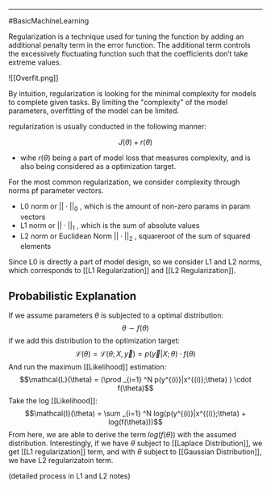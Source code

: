 ----
#BasicMachineLearning 

Regularization is a technique used for tuning the function by adding an additional penalty term in the error function. The additional term controls the excessively fluctuating function such that the coefficients don’t take extreme values.

![[Overfit.png]]

By intuition, regularization is looking for the minimal complexity for models to complete given tasks. By limiting the "complexity" of the model parameters, overfitting of the model can be limited. 

regularization is usually conducted in the following manner:

$$J(\theta) + r(\theta)$$

- wihe $r(\theta)$ being a part of model loss that measures complexity, and is also being considered as a optimization target.

For the most common regularization, we consider complexity through norms pf parameter vectors.

- L0 norm or $||\cdot||_0$ , which is the amount of non-zero params in param vectors
- L1 norm or $||\cdot||_1$ , which is the sum of absolute values
- L2 norm or Euclidean Norm $||\cdot||_2$ , squareroot of  the sum of squared elements

Since L0 is directly a part of model design, so we consider L1 and L2 norms, which corresponds to [[L1 Regularization]] and [[L2 Regularization]].

## Probabilistic Explanation

If we assume parameters $\theta$ is subjected to a optimal distribution:
$$\theta \sim f(\theta)$$
if we add this distribution to the optimization target:
$$\mathcal{L}(\theta) = \mathcal{L}(\theta;X,\vec{y}) = p(\vec{y}|X;\theta) \cdot f(\theta)$$
And run the maximum [[Likelihood]] estimation:
$$\mathcal{L}(\theta) = (\prod _{i=1} ^N p(y^{(i)}|x^{(i)};\theta) ) \cdot f(\theta)$$
Take the log [[Likelihood]]:
$$\mathcal{l}(\theta) = \sum _{i=1} ^N log(p(y^{(i)}|x^{(i)};\theta) + log(f(\theta)))$$
From here, we are able to derive the term $log(f(\theta))$ with the assumed distribution. Interestingly, if we have $\theta$ subject to [[Laplace Distribution]], we get [[L1 regularization]] term, and with $\theta$ subject to [[Gaussian Distribution]], we have L2 regularizatoin term. 

(detailed process in L1 and L2 notes)